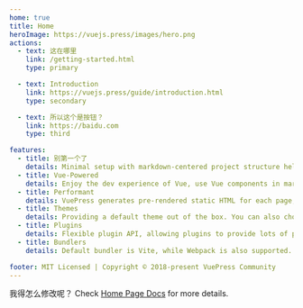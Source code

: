 ```yaml
---
home: true
title: Home  
heroImage: https://vuejs.press/images/hero.png
actions:
  - text: 这在哪里
    link: /getting-started.html
    type: primary

  - text: Introduction
    link: https://vuejs.press/guide/introduction.html
    type: secondary

  - text: 所以这个是按钮？
    link: https://baidu.com
    type: third

features:
  - title: 别第一个了
    details: Minimal setup with markdown-centered project structure helps you focus on writing.
  - title: Vue-Powered
    details: Enjoy the dev experience of Vue, use Vue components in markdown, and develop custom themes with Vue.
  - title: Performant
    details: VuePress generates pre-rendered static HTML for each page, and runs as an SPA once a page is loaded.
  - title: Themes
    details: Providing a default theme out of the box. You can also choose a community theme or create your own one.
  - title: Plugins
    details: Flexible plugin API, allowing plugins to provide lots of plug-and-play features for your site.
  - title: Bundlers
    details: Default bundler is Vite, while Webpack is also supported. Choose the one you like!

footer: MIT Licensed | Copyright © 2018-present VuePress Community
---
```


我得怎么修改呢？
Check [Home Page Docs][default-theme-home] for more details.

[default-theme-home]: https://vuejs.press/reference/default-theme/frontmatter.html#home-page
